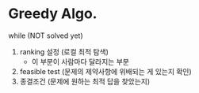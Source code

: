 # Greedy Algo.

while (NOT solved yet)
1. ranking 설정 (로컬 최적 탐색)
    -  이 부분이 사람마다 달라지는 부분
2. feasible test (문제의 제약사항에 위배되는 게 있는지 확인)
3. 종결조건 (문제에 원하는 최적 답을 찾았는지)